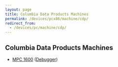 ```yaml
---
layout: page
title: Columbia Data Products Machines
permalink: /devices/pcx86/machine/cdp/
redirect_from:
  - /devices/pc/machine/cdp/
---
```


Columbia Data Products Machines
---

* [MPC 1600](/devices/pcx86/machine/cdp/mpc1600/cga/640kb/) ([Debugger](/devices/pcx86/machine/cdp/mpc1600/cga/640kb/debugger/))
